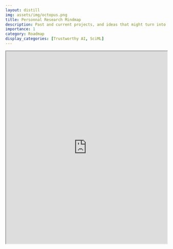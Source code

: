 ```yaml
---
layout: distill
img: assets/img/octopus.png
title: Personnal Research Mindmap
description: Past and current projects, and ideas that might turn into actual ones
importance: 1
category: Roadmap
display_categories: [Trustworthy AI, SciML]
---
```

<div class="row"> 
    <iframe
    src="https://xmind.ai/share/vWsEhEqT?xid=uAlARt6C"
    style="width:100%; height:600px;"
    ></iframe>
</div>


